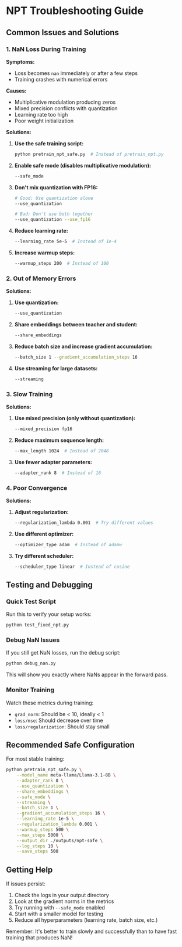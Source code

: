 # NPT Troubleshooting Guide

## Common Issues and Solutions

### 1. NaN Loss During Training

**Symptoms:**
- Loss becomes `nan` immediately or after a few steps
- Training crashes with numerical errors

**Causes:**
- Multiplicative modulation producing zeros
- Mixed precision conflicts with quantization
- Learning rate too high
- Poor weight initialization

**Solutions:**

1. **Use the safe training script:**
   ```bash
   python pretrain_npt_safe.py  # Instead of pretrain_npt.py
   ```

2. **Enable safe mode (disables multiplicative modulation):**
   ```bash
   --safe_mode
   ```

3. **Don't mix quantization with FP16:**
   ```bash
   # Good: Use quantization alone
   --use_quantization
   
   # Bad: Don't use both together
   --use_quantization --use_fp16
   ```

4. **Reduce learning rate:**
   ```bash
   --learning_rate 5e-5  # Instead of 1e-4
   ```

5. **Increase warmup steps:**
   ```bash
   --warmup_steps 200  # Instead of 100
   ```

### 2. Out of Memory Errors

**Solutions:**

1. **Use quantization:**
   ```bash
   --use_quantization
   ```

2. **Share embeddings between teacher and student:**
   ```bash
   --share_embeddings
   ```

3. **Reduce batch size and increase gradient accumulation:**
   ```bash
   --batch_size 1 --gradient_accumulation_steps 16
   ```

4. **Use streaming for large datasets:**
   ```bash
   --streaming
   ```

### 3. Slow Training

**Solutions:**

1. **Use mixed precision (only without quantization):**
   ```bash
   --mixed_precision fp16
   ```

2. **Reduce maximum sequence length:**
   ```bash
   --max_length 1024  # Instead of 2048
   ```

3. **Use fewer adapter parameters:**
   ```bash
   --adapter_rank 8  # Instead of 16
   ```

### 4. Poor Convergence

**Solutions:**

1. **Adjust regularization:**
   ```bash
   --regularization_lambda 0.001  # Try different values
   ```

2. **Use different optimizer:**
   ```bash
   --optimizer_type adam  # Instead of adamw
   ```

3. **Try different scheduler:**
   ```bash
   --scheduler_type linear  # Instead of cosine
   ```

## Testing and Debugging

### Quick Test Script

Run this to verify your setup works:

```bash
python test_fixed_npt.py
```

### Debug NaN Issues

If you still get NaN losses, run the debug script:

```bash
python debug_nan.py
```

This will show you exactly where NaNs appear in the forward pass.

### Monitor Training

Watch these metrics during training:
- `grad_norm`: Should be < 10, ideally < 1
- `loss/mse`: Should decrease over time
- `loss/regularization`: Should stay small

## Recommended Safe Configuration

For most stable training:

```bash
python pretrain_npt_safe.py \
    --model_name meta-llama/Llama-3.1-8B \
    --adapter_rank 8 \
    --use_quantization \
    --share_embeddings \
    --safe_mode \
    --streaming \
    --batch_size 1 \
    --gradient_accumulation_steps 16 \
    --learning_rate 1e-5 \
    --regularization_lambda 0.001 \
    --warmup_steps 500 \
    --max_steps 5000 \
    --output_dir ./outputs/npt-safe \
    --log_steps 10 \
    --save_steps 500
```

## Getting Help

If issues persist:

1. Check the logs in your output directory
2. Look at the gradient norms in the metrics
3. Try running with `--safe_mode` enabled
4. Start with a smaller model for testing
5. Reduce all hyperparameters (learning rate, batch size, etc.)

Remember: It's better to train slowly and successfully than to have fast training that produces NaN!
